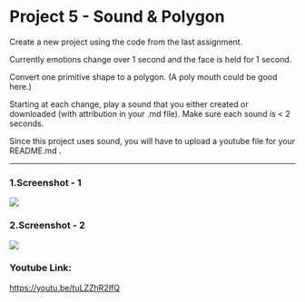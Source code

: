 # Project 5 - Sound & Polygon
Create a new project using the code from the last assignment.

Currently emotions change over 1 second and the face is held for 1 second.

Convert one primitive shape to a polygon. (A poly mouth could be good here.)

Starting at each change, play a sound that you either created or downloaded (with attribution in your .md file). Make sure each sound is < 2 seconds.

Since this project uses sound, you will have to upload a youtube file for your README.md .
___________
### 1.Screenshot - 1
![](/img/img1.png)

### 2.Screenshot - 2
![](/img/img2.png)

### Youtube Link:
https://youtu.be/tuLZZhR2IfQ
